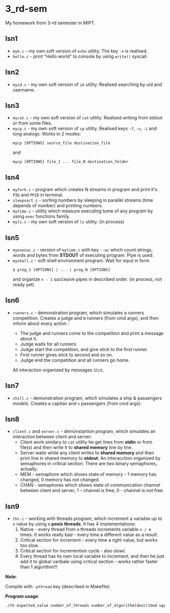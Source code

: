 # 3_rd-sem
My homework from 3-rd semester in MIPT.

## lsn1

* ```mye.c``` - my own soft version of ```echo``` utility. The key ```-n``` is realised.
* ```hello.c``` - print "Hello world" to console by using ```write()``` syscall.

## lsn2

* ```myid.c``` - my own soft version of ``` id ``` utility. Realised searching by uid and username.

## lsn3

* ```mycat.c``` - my own soft version of ```cat``` utility. Realised writing from stdout or from some files. 
* ```mycp.c``` - my own soft version of ```cp``` utility. Realised keys ```-f```, ```-v```, ```-i``` and long analogs. Works in 2 modes:
  ```
  mycp [OPTIONS] source_file destination_file
  ```
  and
  ```
  mycp [OPTIONS] file_1 ... file_N destination_folder
  ```

## lsn4

* ```myfork.c``` - program which creates N streams in program and print it's ```PID``` and ```PPID``` in terminal.
* ```sleepsort.c``` - sorting numbers by sleeping in parallel streams (time depends of number) and printing numbers.
* ```mytime.c``` - utility which measure executing tume of any program by using ```exec``` functions family.
* ```myls.c``` - my own soft version of ```ls``` utility. (in process)

## lsn5

* ```myexecwc.c``` - version of ```mytime.c``` with key ```--wc``` which count strings, words and bytes from **STDOUT** of executing program. Pipe is used.
* ```myshell.c``` - soft shell environment program. Wait for input in form 
  ```
  $ prog_1 [OPTIONS] | ... | prog_N [OPTIONS]
  ```
  and organize ```n - 1``` succesive pipes in described order. (in process, not ready yet)

## lsn6

* ```runners.c``` - demonstration program, which simulates a runners competition. Creates a judge and ```N``` runners (from cmd args), and then inform about every action : 
  * The judge and runners come to the competition and print a message about it.
  * Judge waits for all runners.
  * Judge start the competition, and give stick to the first runner.
  * First runner gives stick to second and so on. 
  * Judge end the competition and all runners go home.

  All interaction organized by messages ```SCv5```.

## lsn7

* ```chill.c``` - demonstration program, which simulates a ship & passengers models. Creates a capitan and ```n``` passengers (from cmd args).

## lsn8

* ```client.c``` and ```server.c``` - demonstartion program, which simulates an interaction between client and server:
  * Client work similary to ```cat``` utility he get lines from **stdin** or from file(s) and then write it to **shared memory** line by line.
  * Server waits while any client writes to **shared memory** and then print line in shared memory to **stdout**.
  An interacction organized by  semaphores in critical section. There are two binary semaphores, actually:
  * MEM - semaphore which shows state of memory - 1 memory has changed, 0 memory has not changed.
  * CHAN - semaphores which shows state of communication channel between client and server, 1 - channel is free, 0 - channel is not free.

## lsn9

* ```thr.c``` - working with threads program, which increment a variable up to ```n``` value by using  ```m``` **posix threads**. It has 4 implementations:
  1. Native - every thread from ```m``` threads increments variable ```n / m``` times. It works really bad - every time a different value as a result.
  2. Critical section for increment - every time a right value, but works too slow.
  3. Critical section for incremention cycle - also slow(
  4. Every thread has its own local variable to increment, and then he just add it to global varibale using critical section - works rather faster than 1 algorithm!!!

**Note**:

Compile with ```-pthread``` key (described in Makefile)
  
**Program usage**:
```bash
./th expected_value number_of_threads number_of_algorithm(described upper)
``` 

